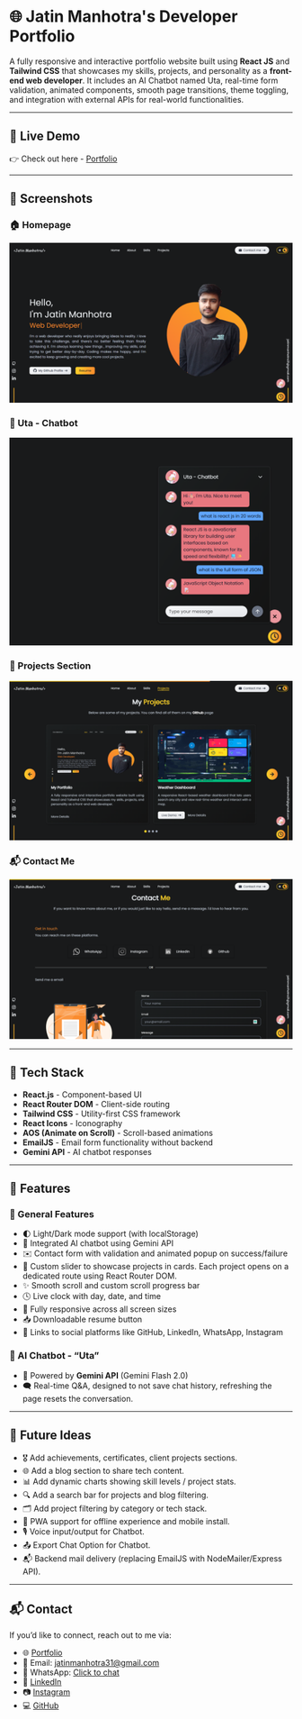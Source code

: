 # 🌐 Jatin Manhotra's Developer Portfolio

A fully responsive and interactive portfolio website built using **React JS** and **Tailwind CSS** that showcases my skills, projects, and personality as a **front-end web developer**. It includes an AI Chatbot named Uta, real-time form validation, animated components, smooth page transitions, theme toggling, and integration with external APIs for real-world functionalities.

---

## 🚀 Live Demo

👉 Check out here - [Portfolio](https://jatinmanhotra.github.io/portfolio-2025)

---

## 📸 Screenshots

### 🏠 Homepage  
![Homepage](./screenshots/Home.png)

### 🤖 Uta - Chatbot  
![Uta](./screenshots/Uta.png)

### 🧩 Projects Section  
![Projects Section](./screenshots/Projects.png)

### 📬 Contact Me  
![Contact Section](./screenshots/Contact.png)

---

## 🔧 Tech Stack

- **React.js** - Component-based UI
- **React Router DOM** - Client-side routing
- **Tailwind CSS** - Utility-first CSS framework
- **React Icons** - Iconography
- **AOS (Animate on Scroll)** - Scroll-based animations
- **EmailJS** - Email form functionality without backend
- **Gemini API** - AI chatbot responses

---

## 🧩 Features

### 🎯 General Features
- 🌓 Light/Dark mode support (with localStorage)
- 💬 Integrated AI chatbot using Gemini API
- ✉️ Contact form with validation and animated popup on success/failure
- 🧩 Custom slider to showcase projects in cards. Each project opens on a dedicated route using React Router DOM.
- ✨ Smooth scroll and custom scroll progress bar
- 🕓 Live clock with day, date, and time
- 🔁 Fully responsive across all screen sizes
- 📥 Downloadable resume button
- 🔗 Links to social platforms like GitHub, LinkedIn, WhatsApp, Instagram

### 🧠 AI Chatbot - “Uta”
- 🤖 Powered by **Gemini API** (Gemini Flash 2.0)
- 🗨️ Real-time Q&A, designed to not save chat history, refreshing the page resets the conversation.

---

## 🌱 Future Ideas

- 🎖️ Add achievements, certificates, client projects sections.
- 🌐 Add a blog section to share tech content.
- 📊 Add dynamic charts showing skill levels / project stats.
- 🔍 Add a search bar for projects and blog filtering.
- 🗂️ Add project filtering by category or tech stack.
- 📱 PWA support for offline experience and mobile install.
- 🎙️ Voice input/output for Chatbot.
- 📤 Export Chat Option for Chatbot.
- 📬 Backend mail delivery (replacing EmailJS with NodeMailer/Express API).

---

## 📬 Contact

If you’d like to connect, reach out to me via:

- 🌐 [Portfolio](https://jatinmanhotra.github.io/portfolio-2025)
- 📧 Email: jatinmanhotra31@gmail.com
- 💬 WhatsApp: [Click to chat](https://wa.me/918493912066?text=Hi%20there%2C%20I%20saw%20your%20portfolio!)
- 💼 [LinkedIn](https://www.linkedin.com/in/jatin-manhotra-5b474a347/)
- 📷 [Instagram](https://www.instagram.com/manhotra.31/)
- 💻 [GitHub](https://github.com/JatinManhotra)